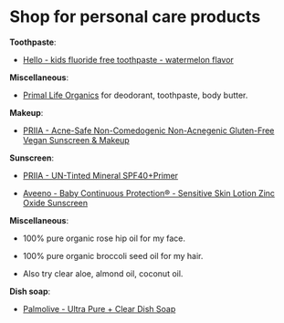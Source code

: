 <!--
source: jph
tags: shop
-->

# Shop for personal care products

**Toothpaste**:

* [Hello - kids fluoride free toothpaste - watermelon flavor](https://www.hello-products.com/product/kids-fluoride-free-toothpaste-natural-watermelon/)

**Miscellaneous**:

* [Primal Life Organics](https://www.primallifeorganics.com) for deodorant, toothpaste, body butter.

**Makeup**:

* [PRIIA - Acne-Safe Non-Comedogenic Non-Acnegenic Gluten-Free Vegan Sunscreen & Makeup](https://www.priia.com)

**Sunscreen**:

* [PRIIA - UN-Tinted Mineral SPF40+Primer](https://www.priia.com/shop/un-tinted-mineral-spf40-primer/)

* [Aveeno - Baby Continuous Protection® - Sensitive Skin Lotion Zinc Oxide Sunscreen](https://www.aveeno.com/products/baby-continuous-protection-sensitive-skin-zinc-oxide-sunscreen-spf-50)

**Miscellaneous**:

* 100% pure organic rose hip oil for my face.

* 100% pure organic broccoli seed oil for my hair.

* Also try clear aloe, almond oil, coconut oil.

**Dish soap**:

* [Palmolive - Ultra Pure + Clear Dish Soap](https://www.palmolive.com/en-us/products/liquid-dish-soap/ultra-pure-clear)
